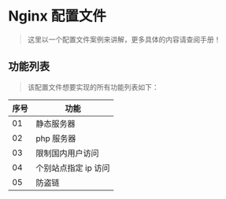# Nginx 配置文件

> 这里以一个配置文件案例来讲解，更多具体的内容请查阅手册！

## 功能列表

> 该配置文件想要实现的所有功能列表如下：

| 序号 | 功能                 |
| ---- | -------------------- |
| 01   | 静态服务器           |
| 02   | php 服务器           |
| 03   | 限制国内用户访问     |
| 04   | 个别站点指定 ip 访问 |
| 05   | 防盗链               |
